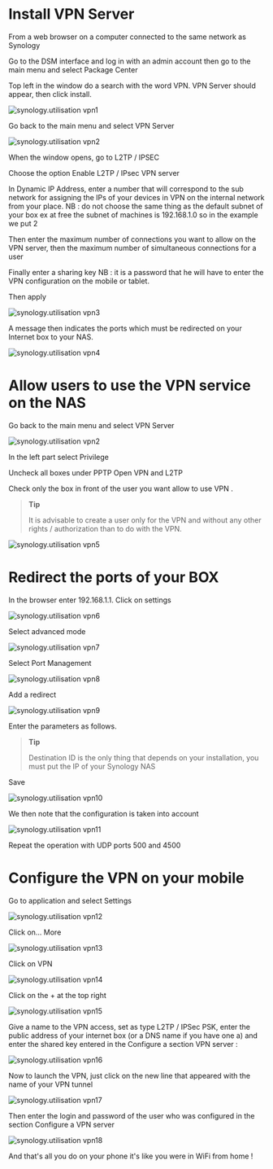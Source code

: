 Install VPN Server 
====================

From a web browser on a computer connected to the same network as
Synology

Go to the DSM interface and log in with an admin account then
go to the main menu and select Package Center

Top left in the window do a search with the word VPN.
VPN Server should appear, then click install.

![synology.utilisation vpn1](images/synology.utilisation_vpn1.png)

Go back to the main menu and select VPN Server

![synology.utilisation vpn2](images/synology.utilisation_vpn2.png)

When the window opens, go to L2TP / IPSEC

Choose the option Enable L2TP / IPsec VPN server

In Dynamic IP Address, enter a number that will correspond to the sub
network for assigning the IPs of your devices in VPN on the internal network
from your place. NB : do not choose the same thing as the
default subnet of your box ex at free the subnet of
machines is 192.168.1.0 so in the example we put 2

Then enter the maximum number of connections you want to allow
on the VPN server, then the maximum number of simultaneous connections
for a user

Finally enter a sharing key NB : it is a password that he
will have to enter the VPN configuration on the mobile or tablet.

Then apply

![synology.utilisation vpn3](images/synology.utilisation_vpn3.png)

A message then indicates the ports which must be redirected on your
Internet box to your NAS.

![synology.utilisation vpn4](images/synology.utilisation_vpn4.png)

Allow users to use the VPN service on the NAS 
===============================================================

Go back to the main menu and select VPN Server

![synology.utilisation vpn2](images/synology.utilisation_vpn2.png)

In the left part select Privilege

Uncheck all boxes under PPTP Open VPN and L2TP

Check only the box in front of the user you want
allow to use VPN .

> **Tip**
>
> It is advisable to create a user only for the VPN
> and without any other rights / authorization than to do with the VPN.

![synology.utilisation vpn5](images/synology.utilisation_vpn5.png)

Redirect the ports of your BOX 
===============================

In the browser enter 192.168.1.1. Click on settings


![synology.utilisation vpn6](images/synology.utilisation_vpn6.png)

Select advanced mode

![synology.utilisation vpn7](images/synology.utilisation_vpn7.png)

Select Port Management

![synology.utilisation vpn8](images/synology.utilisation_vpn8.png)

Add a redirect

![synology.utilisation vpn9](images/synology.utilisation_vpn9.png)

Enter the parameters as follows.

> **Tip**
>
> Destination ID is the only thing that depends on your installation,
> you must put the IP of your Synology NAS

Save

![synology.utilisation vpn10](images/synology.utilisation_vpn10.png)

We then note that the configuration is taken into account

![synology.utilisation vpn11](images/synology.utilisation_vpn11.png)

Repeat the operation with UDP ports 500 and 4500

Configure the VPN on your mobile 
==================================

Go to application and select Settings

![synology.utilisation vpn12](images/synology.utilisation_vpn12.png)

Click on… More

![synology.utilisation vpn13](images/synology.utilisation_vpn13.png)

Click on VPN

![synology.utilisation vpn14](images/synology.utilisation_vpn14.png)

Click on the + at the top right

![synology.utilisation vpn15](images/synology.utilisation_vpn15.png)

Give a name to the VPN access, set as type L2TP / IPSec PSK, enter
the public address of your internet box (or a DNS name if you have one
a) and enter the shared key entered in the Configure a section
VPN server :

![synology.utilisation vpn16](images/synology.utilisation_vpn16.png)

Now to launch the VPN, just click on the new
line that appeared with the name of your VPN tunnel

![synology.utilisation vpn17](images/synology.utilisation_vpn17.png)

Then enter the login and password of the user who was
configured in the section Configure a VPN server

![synology.utilisation vpn18](images/synology.utilisation_vpn18.png)

And that's all you do on your phone it's like you
were in WiFi from home !

